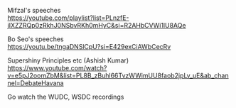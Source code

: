 Mifzal's speeches  
https://youtube.com/playlist?list=PLnzfE-jIXZZRQp0zRkhJ0NSbvRKh0mHyC&si=R2AHbCVWi1lU8AQe

Bo Seo's speeches  
https://youtu.be/tngaDNSlCpU?si=E429exCiAWbCecRv

Supershiny Principles etc (Ashish Kumar)  
https://www.youtube.com/watch?v=e5pJ2oomZbM&list=PL8B_zBuhl66TvzWWimUU8faob2jpLv_uE&ab_channel=DebateHavana

Go watch the WUDC, WSDC recordings
